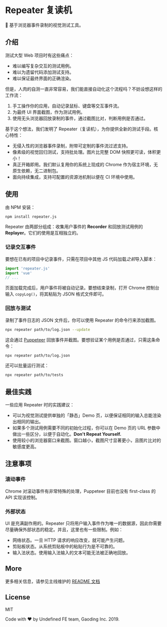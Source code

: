 # Repeater 复读机
📼 基于浏览器事件录制的视觉测试工具。


## 介绍
测试大型 Web 项目时有这些痛点：

* 难以编写复杂交互的测试用例。
* 难以为遗留代码添加测试支持。
* 难以保证最终界面的正确渲染。

但是，人肉的自测一直非常容易，我们能直接自动化这个流程吗？不妨设想这样的工作流：

1. 手工操作你的应用，自动记录鼠标、键盘等交互事件流。
2. 为最终 UI 界面截图，作为测试用例。
3. 使用无头浏览器回放录制的事件，通过截图比对，判断用例是否通过。

基于这个想法，我们发明了 Repeater（复读机），为你提供全新的测试手段。核心特性：

* 无侵入性的浏览器事件录制，附带可定制的事件流过滤支持。
* 像素级的视觉回归测试，支持批处理。图片比完整 DOM 快照更可读，体积更小！
* 真正开箱即用。我们默认复用你的系统上现成的 Chrome 作为宿主环境，无原生依赖，无二进制包。
* 面向持续集成，支持可配置的资源池机制以便在 CI 环境中使用。


## 使用
由 NPM 安装：

``` bash
npm install repeater.js
```

Repeater 由两部分组成：收集用户事件的 **Recorder** 和回放测试用例的 **Replayer**。它们的使用是互相独立的。

### 记录交互事件
要想在已有的项目中记录事件，只需在项目中其他 JS 代码加载*之前*导入脚本：

``` js
import 'repeater.js'
import 'vue'
// ...
```

页面加载完成后，用户事件将被自动记录。要想结束录制，打开 Chrome 控制台输入 `copyLog()`，将其粘贴为 JSON 格式文件即可。

### 回放与测试
录制了事件日志的 JSON 文件后，你可以使用 Repeater 的命令行来添加截图。

``` bash
npx repeater path/to/log.json --update
```

这会通过 [Puppeteer](https://github.com/GoogleChrome/puppeteer) 回放事件并截图。要想验证某个用例是否通过，只需这条命令：

``` bash
npx repeater path/to/log.json
```

还可以批量运行测试：

``` bash
npx repeater path/to/tests
```

## 最佳实践
一些应用 Repeater 时的实践建议：

* 可以为视觉测试提供单独的「静态」Demo 页，以便保证相同的输入总能渲染出相同的输出。
* 如果多个测试用例需要不同的初始化过程，你可以在 Demo 页的 URL 参数中做出一些区分，以便于自动化。**Don't Repeat Yourself.**
* 使用较小的浏览器窗口来截图。窗口越小，截图尺寸显著更小，且图片比对的敏感度更高。


## 注意事项

### 滚动事件
Chrome 对滚动事件有非常特殊的处理，Puppeteer 目前也没有 first-class 的 API 实现该控制。

### 外部状态
UI 是充满副作用的。Repeater 只将用户输入事件作为唯一的数据源，因此你需要尽量确保外部状态的稳定。并且，这里也有一些限制。例如：

* 网络状态。一旦 HTTP 请求的响应改变，就可能产生问题。
* 剪贴板状态。从系统剪贴板中的粘贴行为是不可靠的。
* 输入法状态。使用输入法输入的文本可能无法被正确地回放。


## More
更多相关信息，请参见主线维护的 [README 文档](./README.md)


## License
MIT

Code with ❤️ by Undefined FE team, Gaoding Inc. 2019.
